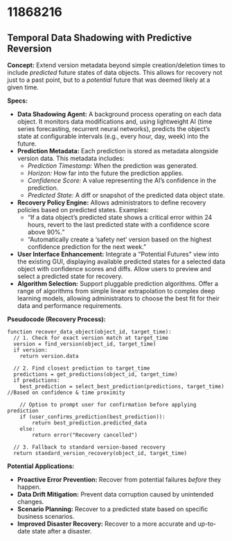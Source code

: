 # 11868216

## Temporal Data Shadowing with Predictive Reversion

**Concept:** Extend version metadata beyond simple creation/deletion times to include *predicted* future states of data objects. This allows for recovery not just to a past point, but to a *potential* future that was deemed likely at a given time.

**Specs:**

*   **Data Shadowing Agent:** A background process operating on each data object. It monitors data modifications and, using lightweight AI (time series forecasting, recurrent neural networks), predicts the object’s state at configurable intervals (e.g., every hour, day, week) into the future.
*   **Prediction Metadata:** Each prediction is stored as metadata alongside version data. This metadata includes:
    *   *Prediction Timestamp:* When the prediction was generated.
    *   *Horizon:* How far into the future the prediction applies.
    *   *Confidence Score:* A value representing the AI’s confidence in the prediction.
    *   *Predicted State:* A diff or snapshot of the predicted data object state.
*   **Recovery Policy Engine:** Allows administrators to define recovery policies based on predicted states. Examples:
    *   “If a data object’s predicted state shows a critical error within 24 hours, revert to the last predicted state with a confidence score above 90%.”
    *   “Automatically create a ‘safety net’ version based on the highest confidence prediction for the next week.”
*   **User Interface Enhancement:** Integrate a "Potential Futures" view into the existing GUI, displaying available predicted states for a selected data object with confidence scores and diffs.  Allow users to preview and select a predicted state for recovery.
*   **Algorithm Selection:** Support pluggable prediction algorithms. Offer a range of algorithms from simple linear extrapolation to complex deep learning models, allowing administrators to choose the best fit for their data and performance requirements.

**Pseudocode (Recovery Process):**

```
function recover_data_object(object_id, target_time):
  // 1. Check for exact version match at target_time
  version = find_version(object_id, target_time)
  if version:
    return version.data

  // 2. Find closest prediction to target_time
  predictions = get_predictions(object_id, target_time)
  if predictions:
    best_prediction = select_best_prediction(predictions, target_time)  //Based on confidence & time proximity

    // Option to prompt user for confirmation before applying prediction
    if (user_confirms_prediction(best_prediction)):
        return best_prediction.predicted_data
    else:
        return error("Recovery cancelled")

  // 3. Fallback to standard version-based recovery
  return standard_version_recovery(object_id, target_time)
```

**Potential Applications:**

*   **Proactive Error Prevention:** Recover from potential failures *before* they happen.
*   **Data Drift Mitigation:**  Prevent data corruption caused by unintended changes.
*   **Scenario Planning:**  Recover to a predicted state based on specific business scenarios.
*   **Improved Disaster Recovery:** Recover to a more accurate and up-to-date state after a disaster.